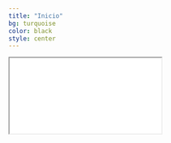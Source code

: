 ```yaml
---
title: "Inicio"
bg: turquoise
color: black
style: center
---
```


<div class="icontain">
  <iframe src="http//www.youtube.com/watch?v=qUu9GG0AYsg" allowfullscreen></iframe>
</div>